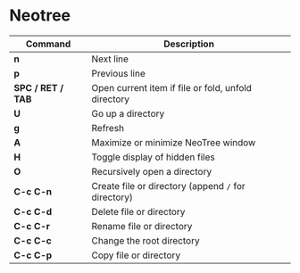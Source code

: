 # Neotree
| **Command**                         | **Description**                                                                            |
|-------------------------------------|--------------------------------------------------------------------------------------------|
| **n**                               | Next line                                                                                  |
| **p**                               | Previous line                                                                              |
| **SPC / RET / TAB**                 | Open current item if file or fold, unfold directory                                         |
| **U**                               | Go up a directory                                                                          |
| **g**                               | Refresh                                                                                    |
| **A**                               | Maximize or minimize NeoTree window                                                        |
| **H**                               | Toggle display of hidden files                                                             |
| **O**                               | Recursively open a directory                                                               |
| **C-c C-n**                         | Create file or directory (append `/` for directory)                                        |
| **C-c C-d**                         | Delete file or directory                                                                   |
| **C-c C-r**                         | Rename file or directory                                                                   |
| **C-c C-c**                         | Change the root directory                                                                  |
| **C-c C-p**                         | Copy file or directory                                                                     |
